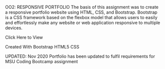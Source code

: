 OO2: RESPONSIVE PORTFOLIO
The basis of this assignment was to create a responsive portfolio website using HTML, CSS, and Bootstrap. Bootstrap is a CSS framework based on the flexbox model that allows users to easily and effortlessly make any website or web application responsive to multiple devices.

Click Here to View

Created With
Bootstrap
HTML5
CSS

UPDATED: Nov 2020
Portfolio has been updated to fulfil requirements for MSU Coding Bootcamp assignment
